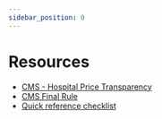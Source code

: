 ```yaml
---
sidebar_position: 0
---
```


# Resources

- [CMS - Hospital Price Transparency](https://www.cms.gov/hospital-price-transparency)
- [CMS Final Rule](https://www.govinfo.gov/content/pkg/FR-2019-11-27/pdf/2019-24931.pdf)
- [Quick reference checklist](https://www.cms.gov/files/document/hospital-price-transparency-final-rule-quick-reference-checklists.pdf)
